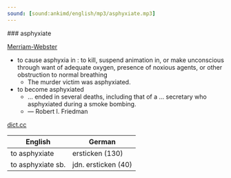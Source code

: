 ```yaml
---
sound: [sound:ankimd/english/mp3/asphyxiate.mp3]
---
```


\### asphyxiate

[Merriam-Webster](https://www.merriam-webster.com/dictionary/asphyxiate)

- to cause asphyxia in : to kill, suspend animation in, or make unconscious through want of adequate oxygen, presence of noxious agents, or other obstruction to normal breathing
    - The murder victim was asphyxiated.
- to become asphyxiated
    - … ended in several deaths, including that of a … secretary who asphyxiated during a smoke bombing.
    - — Robert I. Friedman

[dict.cc](https://www.dict.cc/asphyxiate)

| English        | German       |
| -------------- | ------------ |
| to asphyxiate | ersticken (130) |
| to asphyxiate sb. | jdn. ersticken (40) |

